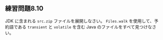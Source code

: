 ## 練習問題8.10

JDK に含まれる `src.zip` ファイルを展開しなさい。
`Files.walk` を使用して、予約語である `transient` と `volatile` を含む 
Java のファイルをすべて見つけなさい。
